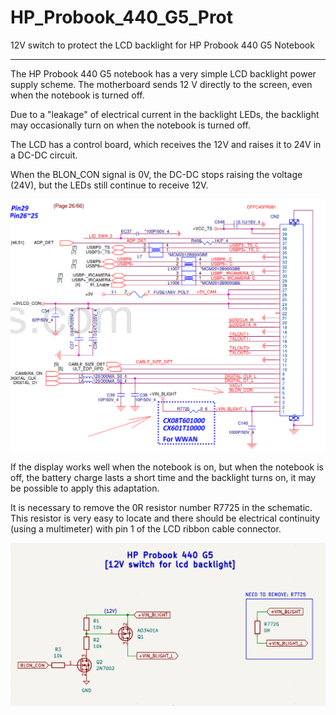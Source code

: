 # HP_Probook_440_G5_Prot
12V switch to protect the LCD backlight for HP Probook 440 G5 Notebook

-----

The HP Probook 440 G5 notebook has a very simple LCD backlight power supply scheme.
The motherboard sends 12 V directly to the screen, even when the notebook is turned off.

Due to a "leakage" of electrical current in the backlight LEDs, the backlight may occasionally turn on when the notebook is turned off.

The LCD has a control board, which receives the 12V and raises it to 24V in a DC-DC circuit.

When the BLON_CON signal is 0V, the DC-DC stops raising the voltage (24V), but the LEDs still continue to receive 12V.

![img](https://raw.githubusercontent.com/rtek1000/HP_Probook_440_G5_Prot/refs/heads/main/Img/Display_adapter.png)

If the display works well when the notebook is on, but when the notebook is off, the battery charge lasts a short time and the backlight turns on, it may be possible to apply this adaptation.

It is necessary to remove the 0R resistor number R7725 in the schematic. This resistor is very easy to locate and there should be electrical continuity (using a multimeter) with pin 1 of the LCD ribbon cable connector.

![img](https://raw.githubusercontent.com/rtek1000/HP_Probook_440_G5_Prot/refs/heads/main/Img/Schematic1.png)
